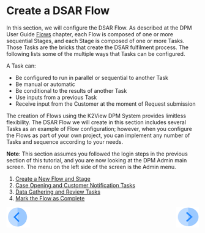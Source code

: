 # Create a DSAR Flow

In this section, we will configure the DSAR Flow. As described at the DPM User Guide [Flows](/articles/DPM/02_Admin_Module/03_Flows.md) chapter, each Flow is composed of one or more sequential Stages, and each Stage is composed of one or more Tasks. Those Tasks are the bricks that create the DSAR fulfilment process. The following lists some of the multiple ways that Tasks can be configured.

A Task can:

- Be configured to run in parallel or sequential to another Task
- Be manual or automatic
- Be conditional to the results of another Task
- Use inputs from a previous Task
- Receive input from the Customer at the moment of Request submission

The creation of Flows using the K2View DPM System provides limitless flexibility. The DSAR Flow we will create in this section includes several Tasks as an example of Flow configuration; however, when you configure the Flows as part of your own project, you can implement any number of Tasks and sequence according to your needs.  

**Note**: This section assumes you followed the login steps in the previous section of this tutorial, and you are now looking at the DPM Admin main screen. The menu on the left side of the screen is the Admin menu.

1.  [Create a New Flow and Stage](01_02_01_DSAR_create_new_flow.md)
2.  [Case Opening and Customer Notification Tasks](01_02_02_DSAR_Tasks_First_Stage.md)
3.  [Data Gathering and Review Tasks](01_02_03_DSAR_Tasks_Next_Stages.md)
4.  [Mark the Flow as Complete](01_02_04_DSAR_Finalize_Flow.md)



[![Previous](../images/Previous.png)](01_01_DSAR_login.md)[<img align="right" width="60" height="54" src="../images/Next.png">](01_02_01_DSAR_create_new_flow.md)
